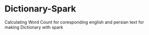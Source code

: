# Dictionary-Spark
Calculating Word Count for coresponding english and persian text for making Dictionary with spark
